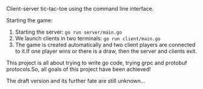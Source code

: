 Client-server tic-tac-toe using the command line interface.

Starting the game:
1) Starting the server: ``go run server/main.go``
2) We launch clients in two terminals: ``go run client/main.go``
3) The game is created automatically and two client players are connected to it.If one player wins or there is a draw, then the server and clients exit.

This project is all about trying to write go code, trying grpc and protobuf protocols.So, all goals of this project have been achieved!

The draft version and its further fate are still unknown...
